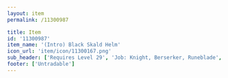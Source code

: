```yaml
---
layout: item
permalink: /11300987

title: Item
id: '11300987'
item_name: '(Intro) Black Skald Helm'
icon_url: 'item/icon/11300167.png'
sub_header: ['Requires Level 29', 'Job: Knight, Berserker, Runeblade', 'Gender: All']
footer: ['Untradable']
---
```

